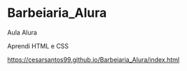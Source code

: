 # Barbeiaria_Alura

Aula Alura

Aprendi HTML e CSS

https://cesarsantos99.github.io/Barbeiaria_Alura/index.html 


